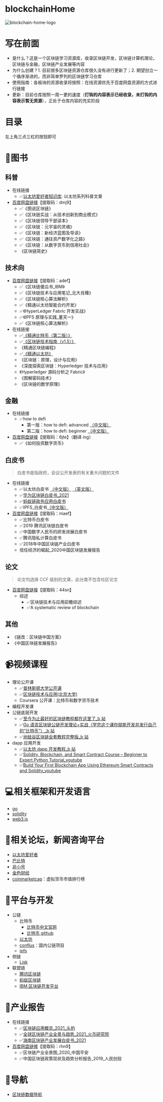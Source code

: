 # blockchainHome
![blockchain-home-logo](https://user-images.githubusercontent.com/25715070/137857002-52ab8a41-65e9-41a1-ab8c-6d33904a9ca3.png)
# 写在前面
- 是什么？这是一个区块链学习资源库，收录区块链开发，区块链计算机理论，区块链与金融，区块链产业发展等内容
- 为什么创建？1. 目前很多区块链资源仓库很久没有进行更新了；2. 期望创立一个循序渐进的，而非简单罗列的区块链学习仓库
- 使用指南：各板块的资源收录将按照：在线资源优先于百度网盘资源的方式进行链接
- 更新：目前仓库按照一周一更的速度（**打钩的内容表示已经收录，未打钩的内容表示暂无资源**），正处于仓库内容的充实阶段 
# 目录
左上角三点三杠的按钮即可
# :blue_book:图书
## 科普
- 在线链接
  - :white_check_mark:[以太坊爱好者知识库](https://ethfans.org/wikis/Home): 以太坊系列科普文章
- [百度网盘链接](https://pan.baidu.com/s/1HiqPNszFwGYjyL5pq2WoBA)【提取码：dmj9】
  - :white_check_mark:《图说区块链》
  - :white_check_mark:《区块链实战：从技术创新到商业模式》
  - :white_check_mark:《区块链领导干部读本》
  - :white_check_mark:《区块链：元宇宙的灵魂》
  - :white_check_mark:《区块链：新经济蓝图及导读》
  - :white_check_mark:《区块链：通往资产数字化之路》
  - :white_check_mark:《区块链：从数字货币到信用社会》
  - 《区块链简史》
## 技术向
- [百度网盘链接](https://pan.baidu.com/s/1S4Bw1mJEx4xix6V0wxMPUw)【提取码：adef】
  - :white_check_mark:《区块链傻瓜书_IBM》
  - :white_check_mark:《区块链技术与应用笔记_北大肖臻》
  - :white_check_mark:《区块链核心算法解析》
  - :white_check_mark:《精通以太坊智能合约开发》
  - :white_check_mark:《HyperLedger Fabric 开发实战》
  - :white_check_mark:《IPFS 原理与实践_董天一》
  - :white_check_mark:《区块链核心算法解析》
- 在线链接
  - :white_check_mark:[《精通比特币（第二版）》](https://www.8btc.com/books/834/masterbitcoin2cn/_book/)
  - :white_check_mark:[《区块链技术指南（v1.5）》](https://yeasy.gitbook.io/blockchain_guide/)
  - 《精通区块链编程》
  - :white_check_mark:[《精通以太坊》](https://www.8btc.com/books/834/ethereum-book/_book/)
  - 《区块链：原理，设计与应用》
  - 《深度探索区块链：Hyperledger 技术与应用》
  - 《Hyperledger 源码分析之 Fabric》
  - 《图解密码技术》
  - 《区块链的数学原理》
## 金融
- 在线链接
  - :white_check_mark:how to defi
    - 第一版：how to defi: advanced [（中文版）](https://nigdaemon.gitbook.io/how-to-defi-advanced-zhogn-wen-b/)
    - 第二版：how to defi: beginner [（中文版）](https://nigdaemon.gitbook.io/how-to-defi-beginnerv2)
- [百度网盘链接](https://pan.baidu.com/s/117H39_qh83Uq2YoepaNUEw)【提取码：6jte】（翻译 ing）
  - :white_check_mark:《如何投资数字货币》 
## 白皮书
> 白皮书是指政府，会议公开发表的有关重大问题的文件
- 在线链接
  - :white_check_mark:以太坊白皮书 [（中文版）](https://github.com/ethereum/wiki/wiki/%5B%E4%B8%AD%E6%96%87%5D-%E4%BB%A5%E5%A4%AA%E5%9D%8A%E7%99%BD%E7%9A%AE%E4%B9%A6) [（英文版）](https://github.com/ethereum/wiki/wiki/White-Paper)
  - :white_check_mark:[华为区块链白皮书_2021](https://res-static.hc-cdn.cn/cloudbu-site/china/zh-cn/BCS/BCS2.0.pdf)
  - :white_check_mark:[蚂蚁链政务应用白皮书](https://gw.alipayobjects.com/os/bmw-prod/f3d7600b-5d5d-4c83-b7f3-7e5ee23b574e.pdf)
  - :white_check_mark:IPFS_白皮书[（中文版）](https://ipfs.netlify.app/tutorial/whitepaperipfs.html)
- [百度网盘链接](https://pan.baidu.com/s/1bkDtL8-RptiLKYmCAdSqJg)【提取码：maef】
  - :white_check_mark:比特币白皮书
  - :white_check_mark:2019 腾讯区块链白皮书
  - :white_check_mark:中国数字人民币的研发进展白皮书
  - :white_check_mark:腾讯隐私计算白皮书
  - :white_check_mark:2018年中国区块链产业白皮书
  - 信任经济的崛起_2020中国区块链发展报告
## 论文
> 论文均选择 CCF 级别的文章，此分类不包含社区论文
- [百度网盘链接](https://pan.baidu.com/s/1p3O5w4wD2hLqPVv72tUUwQ)【提取码：44sn】
  - 综述
    - :white_check_mark:区块链技术与应用前瞻综述
    - :white_check_mark:A systematic review of blockchain
## 其他
- 《链改：区块链中国方案》
- 《中国区块链发展报告》

# :video_camera:视频课程
- 理论公开课
  - :white_check_mark:[普林斯顿大学公开课](https://www.coursera.org/learn/cryptocurrency)
  - :white_check_mark:[区块链技术与应用(北京大学)](https://www.bilibili.com/video/BV1Vt411X7JF?from=search&seid=5457438249126614853)
  - Coursera 公开课：比特币和数字货币技术
 - 编程开发课
  - 公链底层开发
    - :white_check_mark:[至今为止最好的区块链教程都在这里了_b 站](https://www.bilibili.com/video/BV1xA411p7C7?from=search&seid=5495904971996371156&spm_id_from=333.337.0.0)
    - :white_check_mark:[Go 语言区块链公链开发理论+实战（学完这个课你就能开发并发行自己的“比特币”）_b 站](https://www.bilibili.com/video/BV1GJ411Q7ZP?from=search&seid=5495904971996371156&spm_id_from=333.337.0.0)
    - :white_check_mark:[尚硅谷区块链全套教程完整版_b 站](https://www.bilibili.com/video/BV1NJ411D7rf?spm_id_from=333.999.0.0)
  - dapp 应用开发
    - :white_check_mark:[以太坊 dapp 开发教程_b 站](https://www.bilibili.com/video/BV14z4y1Z7Jd?spm_id_from=333.999.0.0)  
    - :white_check_mark:[Solidity, Blockchain, and Smart Contract Course – Beginner to Expert Python Tutorial_youtube](https://www.youtube.com/watch?v=M576WGiDBdQ&ab_channel=freeCodeCamp.org)
    - :white_check_mark:[Build Your First Blockchain App Using Ethereum Smart Contracts and Solidity_youtube](https://www.youtube.com/watch?v=coQ5dg8wM2o&ab_channel=freeCodeCamp.org)

# :computer:相关框架和开发语言
- [go](https://golang.org/)
- [solidity](https://docs.soliditylang.org/)
- [web3.js](https://github.com/ChainSafe/web3.js)

# :newspaper:相关论坛，新闻咨询平台
- [以太坊爱好者](https://ethfans.org/)
- [巴比特](https://www.8btc.com/)
- [非小号](https://www.feixiaohao.co/)
- [金色财经](https://www.jinse.com/)
- [coinmarketcap](https://coinmarketcap.com/zh/)：虚拟货币市值排行榜

# :house_with_garden:平台与开发
- 公链
  - 比特币
    - [比特币中文官网](https://bitcoin.org/zh_CN/)
    - [比特币 github](https://github.com/bitcoin)
  - [以太坊](https://ethereum.org/zh/)
  - [conflux](https://confluxnetwork.org/zh/)：国内公链项目
  - [ipfs](https://ipfs.io/)
- 侧链
  - [Lisk](https://lisk.com/)
- 联盟链
  - [腾讯区块链](https://trustsql.qq.com/)
  - [蚂蚁区块链](https://antchain.antgroup.com/)
  - [IBM 区块链开发平台](https://www.ibm.com/cn-zh/blockchain)

# :bookmark_tabs:产业报告
- 在线链接
  - :white_check_mark:[区块链应用概览_2021_头豹](https://pdf.dfcfw.com/pdf/H3_AP202103241475525369_1.pdf?1616585160000.pdf)
  - :white_check_mark:[全球区块链产业全景与趋势_2021_火币研究院](https://hkibfa.io/wp-content/uploads/2021/03/%E5%85%A8%E7%90%83%E5%8D%80%E5%A1%8A%E9%8F%88%E7%94%A2%E6%A5%AD%E5%85%A8%E6%99%AF%E8%88%87%E8%B6%A8%E5%8B%A2%E5%B9%B4%E5%BA%A6%E5%A0%B1%E5%91%8A%EF%BC%882020-2021%E5%B9%B4%E5%BA%A6%EF%BC%89.pdf)
  - :white_check_mark:[海南区块链产业发展白皮书_2021](https://new.qq.com/omn/20210330/20210330A0D7SY00.html)
- [百度网盘链接](https://pan.baidu.com/s/1L1TH42wYAJKDWt4rt8nE7g)【提取码：rhn9】
  - :white_check_mark:区块链产业全景图_2020_中国平安
  - :white_check_mark:中国区块链政策现状及趋势分析报告_2019_人民创投

# :book:导航
- [区块链数据导航](https://ytm.ltd/)
